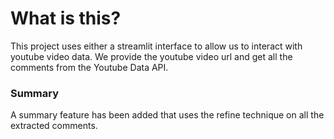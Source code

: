 # What is this?

This project uses either a streamlit interface to allow us to interact with youtube video data.
We provide the youtube video url and get all the comments from the Youtube Data API.

### Summary
A summary feature has been added that uses the refine technique on all the extracted comments.
